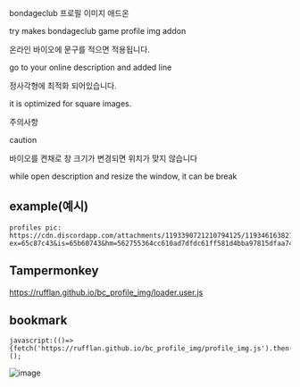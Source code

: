bondageclub 프로필 이미지 애드온

try makes bondageclub game profile img addon

온라인 바이오에 문구를 적으면 적용됩니다.

go to your online description and added line

정사각형에 최적화 되어있습니다.

it is optimized for square images.


주의사항

caution

바이오를 켠채로 창 크기가 변경되면 위치가 맞지 않습니다

while open description and resize the window, it can be break


## example(예시)
```
profiles pic: https://cdn.discordapp.com/attachments/1193390721210794125/1193461638213419088/FViXbyx.png?ex=65c87c43&is=65b60743&hm=562755364cc610ad7dfdc61ff581d4bba97815dfaa74e6d735d22bda00ed0a96&
```

## Tampermonkey<br/>
https://rufflan.github.io/bc_profile_img/loader.user.js


## bookmark
```
javascript:(()=>{fetch('https://rufflan.github.io/bc_profile_img/profile_img.js').then(r=>r.text()).then(r=>eval(r));})();
```
![image](https://github.com/Rufflan/bc_profile_img/assets/87934447/7402df5a-fe37-4c5b-abaa-2134578c9ef5)

